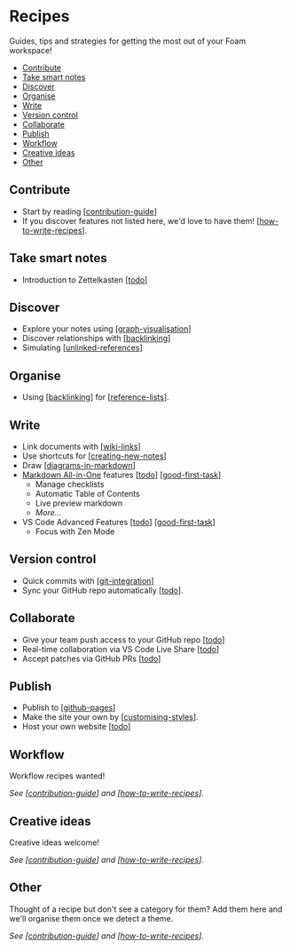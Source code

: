 <!-- omit in toc -->
# Recipes

Guides, tips and strategies for getting the most out of your Foam workspace!

- [Contribute](#contribute)
- [Take smart notes](#take-smart-notes)
- [Discover](#discover)
- [Organise](#organise)
- [Write](#write)
- [Version control](#version-control)
- [Collaborate](#collaborate)
- [Publish](#publish)
- [Workflow](#workflow)
- [Creative ideas](#creative-ideas)
- [Other](#other)
  
## Contribute

- Start by reading [[contribution-guide]]
- If you discover features not listed here, we'd love to have them! [[how-to-write-recipes]].

## Take smart notes

- Introduction to Zettelkasten [[todo]]
  
## Discover
- Explore your notes using [[graph-visualisation]]
- Discover relationships with [[backlinking]]
- Simulating [[unlinked-references]]

## Organise
- Using [[backlinking]] for [[reference-lists]].
  
## Write
- Link documents with [[wiki-links]]
- Use shortcuts for [[creating-new-notes]]
- Draw [[diagrams-in-markdown]]
- [Markdown All-in-One](https://marketplace.visualstudio.com/items?itemName=yzhang.markdown-all-in-one) features [[todo]] [[good-first-task]]
  - Manage checklists 
  - Automatic Table of Contents
  - Live preview markdown
  - _More..._
- VS Code Advanced Features [[todo]] [[good-first-task]]
  - Focus with Zen Mode

## Version control

- Quick commits with [[git-integration]]
- Sync your GitHub repo automatically [[todo]].

## Collaborate

- Give your team push access to your GitHub repo [[todo]]
- Real-time collaboration via VS Code Live Share [[todo]]
- Accept patches via GitHub PRs [[todo]]


## Publish

- Publish to [[github-pages]]
- Make the site your own by [[customising-styles]].
- Host your own website [[todo]]
 
 ## Workflow

Workflow recipes wanted!

_See [[contribution-guide]] and [[how-to-write-recipes]]._

 ## Creative ideas

Creative ideas welcome! 

_See [[contribution-guide]] and [[how-to-write-recipes]]._

## Other

Thought of a recipe but don't see a category for them? Add them here and we'll organise them once we detect a theme. 

_See [[contribution-guide]] and [[how-to-write-recipes]]._

[//begin]: # "Autogenerated link references for markdown compatibility"
[contribution-guide]: contribution-guide "Contribution Guide"
[wiki-links]: wiki-links "Wiki Links"
[creating-new-notes]: creating-new-notes "Creating New Notes"
[graph-visualisation]: graph-visualisation "Graph visualisation"
[backlinking]: backlinking "Backlinking"
[reference-lists]: reference-lists "Reference Lists"
[unlinked-references]: unlinked-references "Unlinked references"
[todo]: todo "Todo"
[diagrams-in-markdown]: diagrams-in-markdown "Diagrams in Markdown"
[github-pages]: github-pages "Github Pages"
[customising-styles]: customising-styles "Customising Styles"
[git-integration]: git-integration "Git integration"
[how-to-write-recipes]: how-to-write-recipes "How to Write Recipes"
[good-first-task]: good-first-task "Good First Task"
[//end]: # "Autogenerated link references"